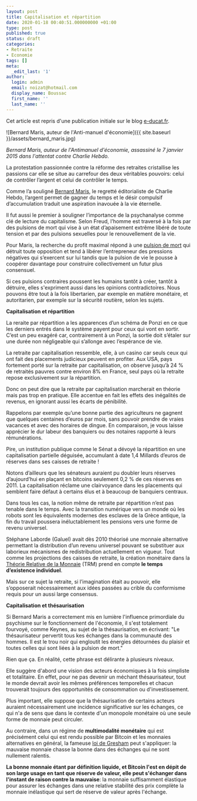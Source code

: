 ```yaml
---
layout: post
title: Capitalisation et répartition
date: 2020-01-18 00:40:51.000000000 +01:00
type: post
published: true
status: draft
categories:
- Retraite
- Economie
tags: []
meta:
  _edit_last: '1'
author:
  login: admin
  email: noizat@hotmail.com
  display_name: Boussac
  first_name: ''
  last_name: ''
---
```

Cet article est repris d'une publication initiale sur le blog [e-ducat.fr](https://e-ducat.fr).

![Bernard Maris, auteur de l'Anti-manuel d'économie]({{ site.baseurl }}/assets/bernard_maris.jpg)

_Bernard Maris, auteur de l'Antimanuel d'économie, assassiné le 7 janvier 2015 dans l'attentat contre Charlie Hebdo._


La protestation passionnée contre la réforme des retraites cristallise les passions car elle se situe au carrefour des deux véritables pouvoirs: celui de contrôler l’argent et celui de contrôler le temps.

Comme l’a souligné [Bernard Maris](https://fr.wikipedia.org/wiki/Bernard_Maris), le regretté éditorialiste de Charlie Hebdo, l’argent permet de gagner du temps et le désir compulsif d’accumulation traduit une aspiration inavouée à la vie éternelle.

Il fut aussi le premier à souligner l’importance de la psychanalyse comme clé de lecture du capitalisme. Selon Freud, l’homme est traversé à la fois par des pulsions de mort qui vise à un état d’apaisement extrême libéré de toute tension et par des pulsions sexuelles pour le renouvellement de la vie.

Pour Maris, la recherche du profit maximal répond à une [pulsion de mort](https://www.albin-michel.fr/ouvrages/capitalisme-et-pulsion-de-mort-9782226186997) qui détruit toute opposition et tend à libérer l’entrepreneur des pressions négatives qui s’exercent sur lui tandis que la pulsion de vie le pousse à coopérer davantage pour construire collectivement un futur plus consensuel.

Si ces pulsions contraires poussent les humains tantôt à créer, tantôt à détruire, elles s'expriment aussi dans les opinions contradictoires. Nous pouvons être tout à la fois libertarien, par exemple en matière monétaire, et autoritarien, par exemple sur la sécurité routière, selon les sujets.

**Capitalisation et répartition**

La reraite par répartition a les apparences d’un schéma de Ponzi en ce que les derniers entrés dans le système payent pour ceux qui vont en sortir. C’est un peu exagéré car, contrairement à un Ponzi, la sortie doit s’étaler sur une durée non négligeable qui s’allonge avec l’espérance de vie.

La retraite par capitalisation ressemble, elle, à un casino car seuls ceux qui ont fait des placements judicieux peuvent en profiter. Aux USA, pays fortement porté sur la retraite par capitalisation, on observe jusqu’à 24 % de retraités pauvres contre environ 8% en France, seul pays où la retraite repose exclusivement sur la répartition.

Donc on peut dire que la retraite par capitalisation marcherait en théorie mais pas trop en pratique. Elle accentue en fait les effets des inégalités de revenus, en ignorant aussi les écarts de pénibilité. 

Rappelons par exemple qu’une bonne partie des agriculteurs ne gagnent que quelques centaines d’euros par mois, sans pouvoir prendre de vraies vacances et avec des horaires de dingue. En comparaison, je vous laisse apprécier le dur labeur des banquiers ou des notaires rapporté à leurs rémunérations.

Pire, un institution publique comme le Sénat a dévoyé la répartition en une capitalisation partielle déguisée, accumulant à date 1,4 Millards d’euros de réserves dans ses caisses de retraite !

Notons d’ailleurs que les sénateurs auraient pu doubler leurs réserves d’aujourd’hui en plaçant en bitcoins seulement 0,2 % de ces réserves en 2011. La capitalisation réclame une clairvoyance dans les placements qui semblent faire défaut à certains élus et à beaucoup de banquiers centraux.

Dans tous les cas, la notion même de retraite par répartition n’est pas tenable dans le temps. Avec la transition numérique vers un monde où les robots sont les équivalents modernes des esclaves de la Grèce antique, la fin du travail poussera inéluctablement les pensions vers une forme de revenu universel.

Stéphane Laborde (Galuel) avait dès 2010 théorisé une monnaie alternative permettant la distribution d’un revenu universel pouvant se substituer aux laborieux mécanismes de redistribution actuellement en vigueur. Tout comme les projections des caisses de retraite, la création monétaire dans la [Théorie Relative de la Monnaie](https://www.creationmonetaire.info/2012/11/theorie-relative-de-la-monnaie-2-718.html) (TRM) prend en compte **le temps d’existence individuel**.

Mais sur ce sujet la retraite, si l’imagination était au pouvoir, elle s’opposerait nécessairement aux idées passées au crible du conformisme requis pour un aussi large consensus.

**Capitalisation et thésaurisation**

Si Bernard Maris a correctement mis en lumière l'influence primordiale du psychisme sur le fonctionnement de l'économie, il s'est totalement fourvoyé, comme Keynes, au sujet de la thésaurisation, en écrivant: "Le thésaurisateur pervertit tous kes échanges dans la communauté des hommes. Il est le trou noir qui engloutit les énergies détournées du plaisir et toutes celles qui sont liées à la pulsion de mort." 

Rien que ça. En réalité, cette phrase est délirante à plusieurs niveaux. 

Elle suggère d'abord une vision des acteurs économiques à la fois simpliste et totalitaire. En effet, pour ne pas devenir un méchant thésaurisateur, tout le monde devrait avoir les mêmes préférences temporelles et chacun trouverait toujours des opportunités de consommation ou d'investissement.

Plus important, elle suppose que la thésaurisation de certains acteurs auraient nécessairement une incidence significative sur les échanges, ce qui n'a de sens que dans le contexte d'un monopole monétaire où une seule forme de monnaie peut circuler. 

Au contraire, dans un régime de **multimodalité monétaire** qui est précisément celui qui est rendu possible par Bitcoin et les  monnaies alternatives en général, la fameuse [loi de Gresham](https://fr.wikipedia.org/wiki/Loi_de_Gresham) peut s'appliquer: la mauvaise monnaie chasse la bonne dans des échanges qui ne sont nullement ralentis. 

**La bonne monnaie étant par définition liquide, et Bitcoin l'est en dépit de son large usage en tant que réserve de valeur, elle peut s'échanger dans l'instant de raison contre la mauvaise**: la monnaie suffisamment élastique pour assurer les échanges dans une relative stabilité des prix complète la monnaie inélastique qui sert de réserve de valeur après l'échange.




